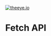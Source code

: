 [![theeye.io](../../images/logo-theeye-theOeye-logo2.png)](https://theeye.io/index.html)

# Fetch API


